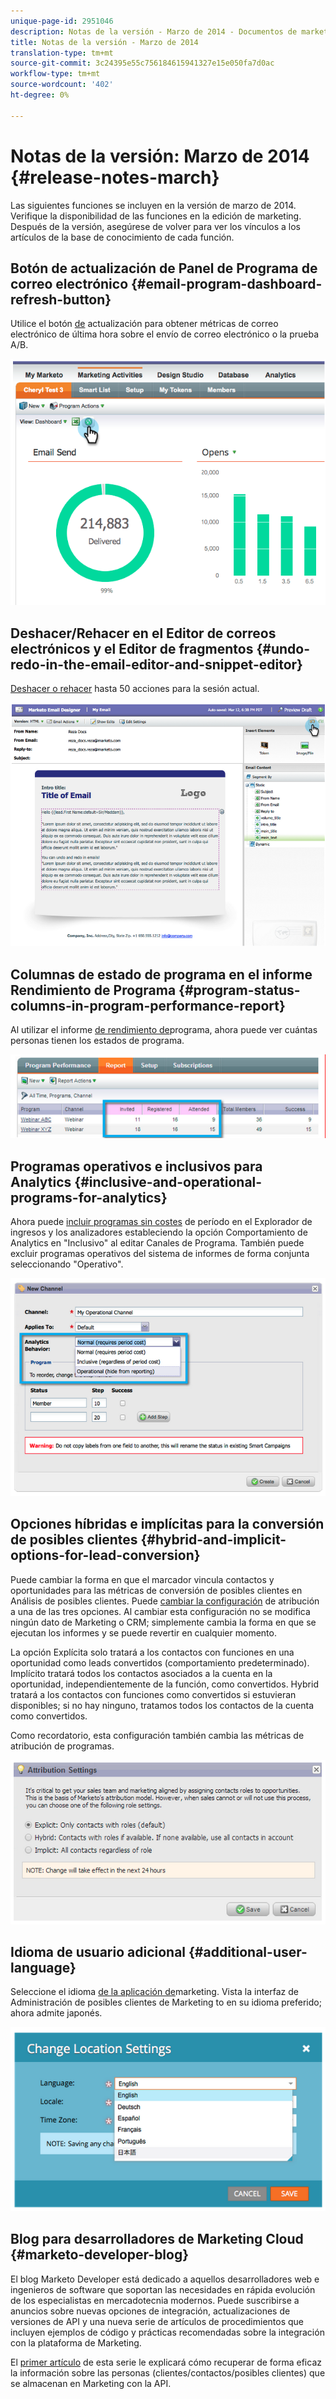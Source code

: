 ```yaml
---
unique-page-id: 2951046
description: Notas de la versión - Marzo de 2014 - Documentos de marketing - Documentación del producto
title: Notas de la versión - Marzo de 2014
translation-type: tm+mt
source-git-commit: 3c24395e55c756184615941327e15e050fa7d0ac
workflow-type: tm+mt
source-wordcount: '402'
ht-degree: 0%

---
```



# Notas de la versión: Marzo de 2014 {#release-notes-march}

Las siguientes funciones se incluyen en la versión de marzo de 2014. Verifique la disponibilidad de las funciones en la edición de marketing. Después de la versión, asegúrese de volver para ver los vínculos a los artículos de la base de conocimiento de cada función.

## Botón de actualización de Panel de Programa de correo electrónico {#email-program-dashboard-refresh-button}

Utilice el botón [de](/help/marketo/product-docs/email-marketing/email-programs/email-program-data/use-the-email-program-dashboard.md) actualización para obtener métricas de correo electrónico de última hora sobre el envío de correo electrónico o la prueba A/B.

![](assets/image2014-9-22-11-3a35-3a15.png)

## Deshacer/Rehacer en el Editor de correos electrónicos y el Editor de fragmentos {#undo-redo-in-the-email-editor-and-snippet-editor}

[Deshacer o rehacer](/help/marketo/product-docs/email-marketing/general/email-editor-2/edit-elements-in-an-email.md) hasta 50 acciones para la sesión actual.

![](assets/image2014-9-22-11-3a35-3a40.png)

## Columnas de estado de programa en el informe Rendimiento de Programa {#program-status-columns-in-program-performance-report}

Al utilizar el informe [de rendimiento de](/help/marketo/product-docs/core-marketo-concepts/programs/program-performance-report/add-program-status-columns-to-a-program-report.md)programa, ahora puede ver cuántas personas tienen los estados de programa.

![](assets/image2014-9-22-11-3a36-3a13.png)

## Programas operativos e inclusivos para Analytics {#inclusive-and-operational-programs-for-analytics}

Ahora puede [incluir programas sin costes](/help/marketo/product-docs/reporting/revenue-cycle-analytics/program-analytics/make-a-program-without-a-period-cost-available-in-revenue-explorer-and-analyzers.md) de período en el Explorador de ingresos y los analizadores estableciendo la opción Comportamiento de Analytics en &quot;Inclusivo&quot; al editar Canales de Programa. También puede excluir programas operativos del sistema de informes de forma conjunta seleccionando &quot;Operativo&quot;.

![](assets/image2014-9-22-11-3a36-3a32.png)

## Opciones híbridas e implícitas para la conversión de posibles clientes {#hybrid-and-implicit-options-for-lead-conversion}

Puede cambiar la forma en que el marcador vincula contactos y oportunidades para las métricas de conversión de posibles clientes en Análisis de posibles clientes. Puede [cambiar la configuración](/help/marketo/product-docs/administration/settings/change-attribution-settings-for-analytics.md) de atribución a una de las tres opciones. Al cambiar esta configuración no se modifica ningún dato de Marketing o CRM; simplemente cambia la forma en que se ejecutan los informes y se puede revertir en cualquier momento.

La opción Explícita solo tratará a los contactos con funciones en una oportunidad como leads convertidos (comportamiento predeterminado). Implícito tratará todos los contactos asociados a la cuenta en la oportunidad, independientemente de la función, como convertidos. Hybrid tratará a los contactos con funciones como convertidos si estuvieran disponibles; si no hay ninguno, tratamos todos los contactos de la cuenta como convertidos.

Como recordatorio, esta configuración también cambia las métricas de atribución de programas.

![](assets/image2014-9-22-11-3a36-3a51.png)

## Idioma de usuario adicional {#additional-user-language}

Seleccione el idioma [de la aplicación de](/help/marketo/product-docs/administration/settings/select-your-language-locale-and-time-zone.md)marketing. Vista la interfaz de Administración de posibles clientes de Marketing to en su idioma preferido; ahora admite japonés.

![](assets/image2014-9-22-11-3a37-3a14.png)

## Blog para desarrolladores de Marketing Cloud {#marketo-developer-blog}

El blog [](http://developers.marketo.com/blog/) Marketo Developer está dedicado a aquellos desarrolladores web e ingenieros de software que soportan las necesidades en rápida evolución de los especialistas en mercadotecnia modernos. Puede suscribirse a anuncios sobre nuevas opciones de integración, actualizaciones de versiones de API y una nueva serie de artículos de procedimientos que incluyen ejemplos de código y prácticas recomendadas sobre la integración con la plataforma de Marketing.

El [primer artículo](http://developers.marketo.com/blog/retrieving-customer-and-prospect-information-from-marketo-using-the-api/) de esta serie le explicará cómo recuperar de forma eficaz la información sobre las personas (clientes/contactos/posibles clientes) que se almacenan en Marketing con la API.

